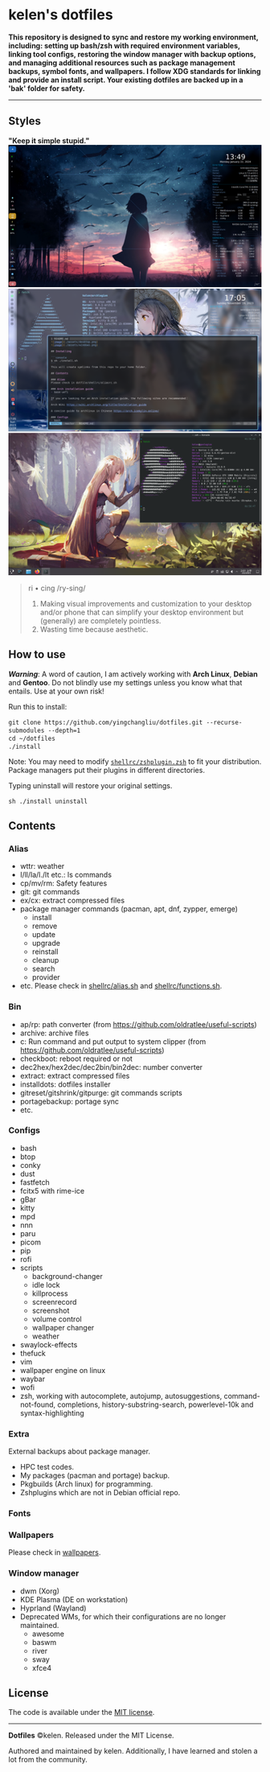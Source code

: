 # kelen's dotfiles

**This repository is designed to sync and restore my working environment, including: setting up bash/zsh with required environment variables, linking tool configs, restoring the window manager with backup options, and managing additional resources such as package management backups, symbol fonts, and wallpapers. I follow XDG standards for linking and provide an install script. Your existing dotfiles are backed up in a 'bak' folder for safety.**

---

## Styles  
**"Keep it simple stupid."**
![image](./assets/desktop.png)
![image](./assets/windows.png)
![image](./assets/plasma.png)

> ri • cing 
> /ry-sing/
>
> 1. Making visual improvements and customization to your desktop and/or phone that can simplify your desktop environment but (generally) are completely pointless.
> 2. Wasting time because aesthetic.




## How to use
***Warning***: A word of caution, I am actively working with **Arch Linux**, **Debian** and **Gentoo**. Do not blindly use my settings unless you know what that entails. Use at your own risk!

Run this to install:
```console
git clone https://github.com/yingchangliu/dotfiles.git --recurse-submodules --depth=1
cd ~/dotfiles
./install
```
Note: You may need to modify  [`shellrc/zshplugin.zsh`](./shellrc/zshplugin.zsh) to fit your distribution. Package managers put their plugins in different directories.

Typing uninstall will restore your original settings.
```
sh ./install uninstall
```
## Contents

### Alias
- wttr: weather
- l/ll/la/l./lt etc.: ls commands
- cp/mv/rm: Safety features
- git: git commands
- ex/cx: extract compressed files
- package manager commands (pacman, apt, dnf, zypper, emerge)
    - install
    - remove
    - update
    - upgrade
    - reinstall
    - cleanup
    - search
    - provider
- etc. 
Please check in [shellrc/alias.sh](./shellrc/alias.sh) and [shellrc/functions.sh](./shellrc/functions.sh).

### Bin
- ap/rp: path converter (from https://github.com/oldratlee/useful-scripts)
- archive: archive files
- c: Run command and put output to system clipper (from https://github.com/oldratlee/useful-scripts)
- checkboot: reboot required or not
- dec2hex/hex2dec/dec2bin/bin2dec: number converter
- extract: extract compressed files
- installdots: dotfiles installer
- gitreset/gitshrink/gitpurge: git commands scripts
- portagebackup: portage sync
- etc.


### Configs
- bash
- btop
- conky
- dust
- fastfetch
- fcitx5 with rime-ice
- gBar
- kitty
- mpd
- nnn
- paru
- picom
- pip
- rofi
- scripts
    - background-changer
    - idle lock
    - killprocess
    - screenrecord
    - screenshot
    - volume control
    - wallpaper changer
    - weather
- swaylock-effects
- thefuck
- vim
- wallpaper engine on linux
- waybar
- wofi
- zsh, working with autocomplete, autojump, autosuggestions, command-not-found, completions, history-substring-search, powerlevel-10k and syntax-highlighting

### Extra
External backups about package manager.
- HPC test codes.
- My packages (pacman and portage) backup.
- Pkgbuilds (Arch linux) for programming. 
- Zshplugins which are not in Debian official repo.

### Fonts


### Wallpapers
Please check in [wallpapers](./wallpapers/).

### Window manager
- dwm (Xorg)
- KDE Plasma (DE on workstation)
- Hyprland (Wayland)
- Deprecated WMs, for which their configurations are no longer maintained.
    - awesome
    - baswm
    - river
    - sway
    - xfce4



## License
The code is available under the [MIT license][license].

---
**Dotfiles** ©kelen. Released under the MIT License.

Authored and maintained by kelen. Additionally, I have learned and stolen a lot from the community.

<!-- Link labels: -->
[license]: LICENSE
